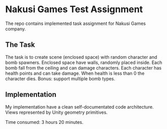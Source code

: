 # Nakusi Games Test Assignment

The repo contains implemented task assignment for Nakusi Games company.

## The Task
The task is to create scene (enclosed space) with random character and bomb spawners.
Enclosed space have walls, randomly placed inside.
Each bomb fall from the ceiling and can damage characters.
Each character has health points and can take damage. When health is less than 0 the character dies.
Bonus: support multiple bomb types.

## Implementation
My implementation have a clean self-documentated code architecture. Views represented by Unity geometry primitives.

Time consumed: 3 hours 20 minutes.
